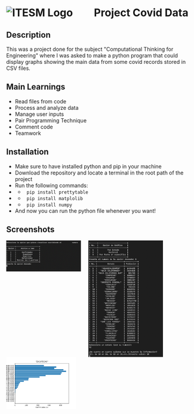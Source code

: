 
#  <img src="https://libreria-ditesa.com/media/catalog/category/pngwing.com.png" alt="ITESM Logo" style="float: center; margin-right: 50px;" width="200"/> Project Covid Data


## Description 

This was a project done for the subject "Computational Thinking for Engineering" where I was asked to make a python program that could display graphs showing the main data from some covid records stored in CSV files. 

## Main Learnings
* Read files from code 
* Process and analyze data
* Manage user inputs
* Pair Programming Technique
* Comment code
* Teamwork


## Installation 

* Make sure to have installed python and pip in your machine
* Download the repository and locate a terminal in the root path of the project
* Run the following commands:
* * <code> pip install prettytable </code>
* * <code> pip install matplolib </code>
* * <code> pip install numpy </code>
* And now you can run the python file whenever you want! 


## Screenshots

<img src="./images/Main.png" alt="Main Page" style="float: left; margin-right: 20px;" width="200"/> <img src="./images/Second.png" alt="" style="float: left; margin-right: 20px;" width="200"/> <img src="images/Chart.png" alt="" style="float: left; margin-right: 20px;" width="186"/> 


